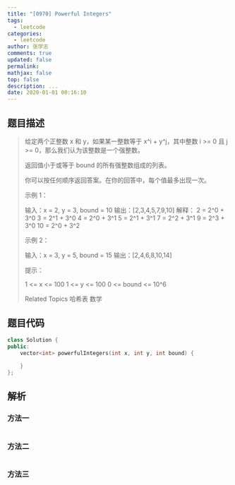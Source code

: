```yaml
---
title: "[0970] Powerful Integers"
tags:
  - leetcode
categories:
  - leetcode
author: 张学志
comments: true
updated: false
permalink:
mathjax: false
top: false
description: ...
date: 2020-01-01 00:16:10
---
```


## 题目描述

> 给定两个正整数 x 和 y，如果某一整数等于 x^i + y^j，其中整数 i >= 0 且 j >= 0，那么我们认为该整数是一个强整数。 
> 
> 返回值小于或等于 bound 的所有强整数组成的列表。 
> 
> 你可以按任何顺序返回答案。在你的回答中，每个值最多出现一次。 
> 
> 
> 
> 示例 1： 
> 
> 输入：x = 2, y = 3, bound = 10
> 输出：[2,3,4,5,7,9,10]
> 解释： 
> 2 = 2^0 + 3^0
> 3 = 2^1 + 3^0
> 4 = 2^0 + 3^1
> 5 = 2^1 + 3^1
> 7 = 2^2 + 3^1
> 9 = 2^3 + 3^0
> 10 = 2^0 + 3^2
> 
> 
> 示例 2： 
> 
> 输入：x = 3, y = 5, bound = 15
> 输出：[2,4,6,8,10,14]
> 
> 
> 
> 
> 提示： 
> 
> 
> 1 <= x <= 100 
> 1 <= y <= 100 
> 0 <= bound <= 10^6 
> 
> Related Topics 哈希表 数学

## 题目代码

```cpp
class Solution {
public:
    vector<int> powerfulIntegers(int x, int y, int bound) {
        
    }
};
```

## 解析

### 方法一

```cpp

```

### 方法二

```cpp

```

### 方法三

```cpp

```

